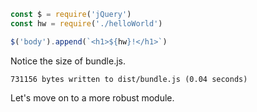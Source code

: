 ```javascript
const $ = require('jQuery')
const hw = require('./helloWorld')

$('body').append(`<h1>${hw}!</h1>`)

```
Notice the size of bundle.js.
```
731156 bytes written to dist/bundle.js (0.04 seconds)
```
Let's move on to a more robust module.